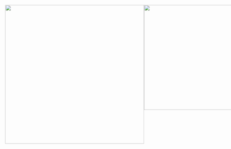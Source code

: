 <p align="center">
  <div style="display: flex; align-items: flex-start;">
    <img width="450px" style="align-self: flex-start;" src="https://github-readme-stats.vercel.app/api?username=Leon-Supr&show_icons=true&theme=ayu-mirage&bg_color=00000000&hide_border=true&rank_icon=percentile&custom_title=Leonardo's%20GitHub%20Stats" />
    <img width="340px" style="align-self: flex-start;" src="https://github-readme-stats.vercel.app/api/top-langs/?username=Leon-Supr&show_icons=true&theme=ayu-mirage&bg_color=00000000&hide_border=true&layout=compact" />
  </div>
</p>
